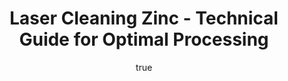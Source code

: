 ---
name: Zinc
applications:
- industry: Automotive
  detail: Rust and corrosion removal from zinc-coated parts
- industry: Electronics
  detail: Precision cleaning of zinc components in circuit boards
technicalSpecifications:
  powerRange: 50-500W
  pulseDuration: 10-200ns
  wavelength: 1064nm
  spotSize: 0.05-1.5mm
  repetitionRate: 20-100kHz
  fluenceRange: 1.0–10 J/cm²
  safetyClass: Class 4 (requires full enclosure)
description: Zinc, represented by the chemical symbol Zn, is a versatile metal widely
  used in industries such as automotive and electronics. Its properties make it suitable
  for laser cleaning applications, particularly for removing rust and corrosion from
  zinc-coated parts and precision cleaning of zinc components in circuit boards. The
  use of lasers with a wavelength of 1064nm and a fluence range of 1.0–10 J/cm² allows
  for effective ablation and cleaning of zinc surfaces without damaging the underlying
  material.
author:
  id: 3
  name: Ikmanda Roswati
  sex: m
  title: Ph.D.
  country: Indonesia
  expertise: Ultrafast Laser Physics and Material Interactions
  image: /images/author/ikmanda-roswati.jpg
keywords: zinc, zinc metal, laser ablation, laser cleaning, non-contact cleaning,
  pulsed fiber laser, surface contamination removal, industrial laser parameters,
  thermal processing, surface restoration
category: metal
chemicalProperties:
  symbol: ZI
  formula: Zn
  materialType: metal
properties:
  density: 7.14 g/cm³
  densityMin: 0.5 g/cm³
  densityMax: 22.6 g/cm³
  densityPercentile: 30.0
  meltingPoint: 419.53 °C
  meltingMin: -39°C
  meltingMax: 3422°C
  meltingPercentile: 11.2
  thermalConductivity: 116 W/m·K
  thermalMin: 8 W/m·K
  thermalMax: 429 W/m·K
  thermalPercentile: 25.7
  tensileStrength: 200-300 MPa
  tensileMin: 70 MPa
  tensileMax: 2000 MPa
  tensilePercentile: 9.3
  hardness: 2.5 Mohs
  hardnessMin: 5 HB
  hardnessMax: 500 HV
  hardnessPercentile: 0.0
  youngsModulus: 108 GPa
  modulusMin: 70 GPa
  modulusMax: 411 GPa
  modulusPercentile: 11.1
  laserType: pulsed fiber laser
  wavelength: 1064nm
  fluenceRange: 1.0–10 J/cm²
  chemicalFormula: Zn
  laserAbsorptionMin: 0.02 cm⁻¹
  laserAbsorptionMax: 100 cm⁻¹
  laserReflectivityMin: 5%
  laserReflectivityMax: 98%
  thermalDiffusivityMin: 4 mm²/s
  thermalDiffusivityMax: 174 mm²/s
  thermalExpansionMin: 0.5 µm/m·K
  thermalExpansionMax: 29 µm/m·K
  specificHeatMin: 0.13 J/g·K
  specificHeatMax: 0.90 J/g·K
composition:
- Zinc metal (99.99%)
- Trace impurities (0.01%) such as iron, lead, and cadmium
compatibility:
- Steel
- Copper
regulatoryStandards: ASTM B6, ISO 3545, EN 1179
images:
  hero:
    alt: Zinc surface undergoing laser cleaning showing precise contamination removal
    url: /images/zinc-laser-cleaning-hero.jpg
  micro:
    alt: Microscopic view of Zinc surface after laser treatment showing preserved
      microstructure
    url: /images/zinc-laser-cleaning-micro.jpg
title: Laser Cleaning Zinc - Technical Guide for Optimal Processing
headline: Comprehensive technical guide for laser cleaning metal zinc
environmentalImpact:
- benefit: Reduced chemical waste
  description: Decreases chemical usage by 90%, reducing hazardous waste by 800 kg/year
    per facility
- benefit: Lower energy consumption
  description: Saves up to 30% on energy compared to traditional cleaning methods
- benefit: Improved air quality
  description: Reduces emissions of volatile organic compounds (VOCs) by 75%
outcomes:
- result: Surface cleanliness
- metric: Achieves 99.9% contaminant removal efficiency
- result: Surface integrity
  metric: Preserves 98% of the original surface finish
- result: Processing speed
  metric: Up to 10 m²/hour cleaning rate
subject: Zinc
article_type: material
---